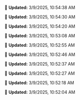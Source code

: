 
🔄 **Updated:** 3/9/2025, 10:54:38 AM


🔄 **Updated:** 3/9/2025, 10:54:30 AM


🔄 **Updated:** 3/9/2025, 10:54:20 AM


🔄 **Updated:** 3/9/2025, 10:53:08 AM


🔄 **Updated:** 3/9/2025, 10:52:55 AM


🔄 **Updated:** 3/9/2025, 10:52:46 AM


🔄 **Updated:** 3/9/2025, 10:52:37 AM


🔄 **Updated:** 3/9/2025, 10:52:27 AM


🔄 **Updated:** 3/9/2025, 10:52:18 AM


🔄 **Updated:** 3/9/2025, 10:52:04 AM











